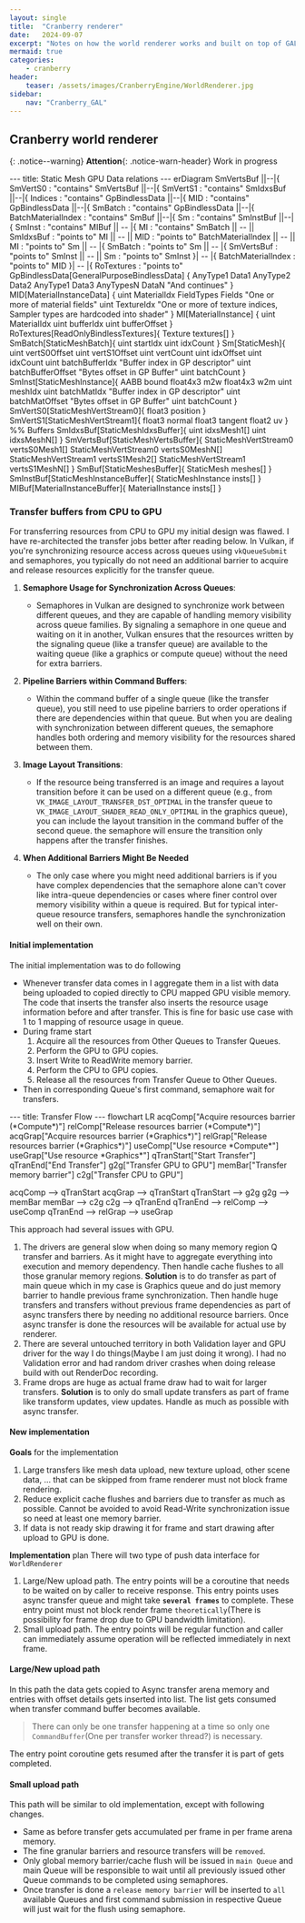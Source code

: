 ```yaml
---
layout: single
title:  "Cranberry renderer"
date:   2024-09-07
excerpt: "Notes on how the world renderer works and built on top of GAL"
mermaid: true
categories: 
    - cranberry
header:
    teaser: /assets/images/CranberryEngine/WorldRenderer.jpg 
sidebar:
    nav: "Cranberry_GAL"
---
```


## Cranberry world renderer

{: .notice--warning}
**Attention**{: .notice-warn-header} Work in progress

<div class="mermaid">
---
title: Static Mesh GPU Data relations
---
erDiagram
    SmVertsBuf ||--|{ SmVertS0 : "contains"
    SmVertsBuf ||--|{ SmVertS1 : "contains"
    SmIdxsBuf ||--|{ Indices : "contains"
    GpBindlessData ||--|{ MID : "contains"
    GpBindlessData ||--|{ SmBatch : "contains"
    GpBindlessData ||--|{ BatchMaterialIndex : "contains"
    SmBuf ||--|{ Sm : "contains"
    SmInstBuf ||--|{ SmInst : "contains"
    MIBuf || -- |{ MI : "contains"
    SmBatch || -- || SmIdxsBuf : "points to"
    MI || -- || MID : "points to"
    BatchMaterialIndex || -- || MI : "points to"
    Sm || -- |{ SmBatch : "points to"
    Sm || -- |{ SmVertsBuf : "points to"
    SmInst || -- || Sm : "points to"
    SmInst }| -- |{ BatchMaterialIndex : "points to"
    MID }| -- |{ RoTextures : "points to"
    GpBindlessData[GeneralPurposeBindlessData] {
        AnyType1 Data1
        AnyType2 Data2
        AnyType1 Data3
        AnyTypesN DataN "And continues"
    }
    MID[MaterialInstanceData] {
        uint MaterialIdx
        FieldTypes Fields "One or more of material fields"
        uint TextureIdx "One or more of texture indices, Sampler types are hardcoded into shader"
    }
    MI[MaterialInstance] {
        uint MaterialIdx
        uint bufferIdx
        uint bufferOffset
    }
    RoTextures[ReadOnlyBindlessTextures]{
        Texture textures[]
    }
    SmBatch[StaticMeshBatch]{
        uint startIdx
        uint idxCount
    }
    Sm[StaticMesh]{
        uint vertS0Offset
        uint vertS1Offset
        uint vertCount
        uint idxOffset
        uint idxCount
        uint batchBufferIdx "Buffer index in GP descriptor"
        uint batchBufferOffset "Bytes offset in GP Buffer"
        uint batchCount
    }
    SmInst[StaticMeshInstance]{
        AABB bound
        float4x3 m2w
        float4x3 w2m
        uint meshIdx
        uint batchMatIdx "Buffer index in GP descriptor"
        uint batchMatOffset "Bytes offset in GP Buffer"
        uint batchCount
    }
    SmVertS0[StaticMeshVertStream0]{
        float3 position
    }
    SmVertS1[StaticMeshVertStream1]{
        float3 normal
        float3 tangent
        float2 uv
    }
    %% Buffers
    SmIdxsBuf[StaticMeshIdxsBuffer]{
        uint idxsMesh1[]
        uint idxsMeshN[]
    }
    SmVertsBuf[StaticMeshVertsBuffer]{
        StaticMeshVertStream0 vertsS0Mesh1[]
        StaticMeshVertStream0 vertsS0MeshN[]
        StaticMeshVertStream1 vertsS1Mesh2[]
        StaticMeshVertStream1 vertsS1MeshN[]
    }
    SmBuf[StaticMeshesBuffer]{
        StaticMesh meshes[]
    }
    SmInstBuf[StaticMeshInstanceBuffer]{
        StaticMeshInstance insts[]
    }
    MIBuf[MaterialInstanceBuffer]{
        MaterialInstance insts[]
    }
</div>

### Transfer buffers from CPU to GPU

For transferring resources from CPU to GPU my initial design was flawed. I have re-architected the transfer jobs better after reading below.
In Vulkan, if you're synchronizing resource access across queues using `vkQueueSubmit` and semaphores, you typically do not need an additional barrier to acquire and release resources explicitly for the transfer queue.

1. **Semaphore Usage for Synchronization Across Queues**:

    - Semaphores in Vulkan are designed to synchronize work between different queues, and they are capable of handling memory visibility across queue families.
    By signaling a semaphore in one queue and waiting on it in another,
    Vulkan ensures that the resources written by the signaling queue (like a transfer queue) are available to the waiting queue (like a graphics or compute queue) without the need for extra barriers.

2. **Pipeline Barriers within Command Buffers**:

    - Within the command buffer of a single queue (like the transfer queue),
    you still need to use pipeline barriers to order operations if there are dependencies within that queue. But when you are dealing with synchronization between different queues,
    the semaphore handles both ordering and memory visibility for the resources shared between them.

3. **Image Layout Transitions**:

    - If the resource being transferred is an image and requires a layout transition before it can be used on a different queue (e.g., from `VK_IMAGE_LAYOUT_TRANSFER_DST_OPTIMAL` in the transfer queue to `VK_IMAGE_LAYOUT_SHADER_READ_ONLY_OPTIMAL` in the graphics queue),
    you can include the layout transition in the command buffer of the second queue.
    the semaphore will ensure the transition only happens after the transfer finishes.

4. **When Additional Barriers Might Be Needed**

    - The only case where you might need additional barriers is if you have complex dependencies that the semaphore alone can't cover like intra-queue dependencies or cases where finer control over memory visibility within a queue is required.
    But for typical inter-queue resource transfers, semaphores handle the synchronization well on their own.

#### Initial implementation

The initial implementation was to do following

- Whenever transfer data comes in I aggregate them in a list with data being uploaded to copied directly to CPU mapped GPU visible memory.
The code that inserts the transfer also inserts the resource usage information before and after transfer.
This is fine for basic use case with 1 to 1 mapping of resource usage in queue.
- During frame start
    1. Acquire all the resources from Other Queues to Transfer Queues.
    2. Perform the GPU to GPU copies.
    3. Insert Write to ReadWrite memory barrier.
    4. Perform the CPU to GPU copies.
    5. Release all the resources from Transfer Queue to Other Queues.
- Then in corresponding Queue's first command, semaphore wait for transfers.

<div class="mermaid">
---
title: Transfer Flow
---
flowchart LR
acqComp["Acquire resources barrier
(*Compute*)"]
relComp["Release resources barrier
(*Compute*)"]
acqGrap["Acquire resources barrier
(*Graphics*)"]
relGrap["Release resources barrier
(*Graphics*)"]
useComp["Use resource *Compute*"]
useGrap["Use resource *Graphics*"]
qTranStart["Start Transfer"]
qTranEnd["End Transfer"]
g2g["Transfer GPU to GPU"]
memBar["Transfer memory barrier"]
c2g["Transfer CPU to GPU"]

acqComp --> qTranStart
acqGrap --> qTranStart
qTranStart --> g2g
g2g --> memBar
memBar --> c2g
c2g --> qTranEnd
qTranEnd --> relComp --> useComp
qTranEnd --> relGrap --> useGrap

</div>

This approach had several issues with GPU.

1. The drivers are general slow when doing so many memory region Q transfer and barriers. As it might have to aggregate everything into execution and memory dependency.
Then handle cache flushes to all those granular memory regions.
    **Solution** is to do transfer as part of main queue which in my case is Graphics queue and do just memory barrier to handle previous frame synchronization.
    Then handle huge transfers and transfers without previous frame dependencies as part of async transfers there by needing no additional resource barriers.
    Once async transfer is done the resources will be available for actual use by renderer.
2. There are several untouched territory in both Validation layer and GPU driver for the way I do things(Maybe I am just doing it wrong).
I had no Validation error and had random driver crashes when doing release build with out RenderDoc recording.
3. Frame drops are huge as actual frame draw had to wait for larger transfers.
    **Solution** is to only do small update transfers as part of frame like transform updates, view updates. Handle as much as possible with async transfer.

#### New implementation

**Goals** for the implementation

1. Large transfers like mesh data upload, new texture upload, other scene data, ... that can be skipped from frame renderer must not block frame rendering.
2. Reduce explicit cache flushes and barriers due to transfer as much as possible. Cannot be avoided to avoid Read-Write synchronization issue so need at least one memory barrier.
3. If data is not ready skip drawing it for frame and start drawing after upload to GPU is done.

**Implementation** plan
There will two type of push data interface for `WorldRenderer`

1. Large/New upload path. The entry points will be a coroutine that needs to be waited on by caller to receive response.
This entry points uses async transfer queue and might take **`several frames`** to complete. These entry point must not block render frame `theoretically`(There is possibility for frame drop due to GPU bandwidth limitation).
2. Small upload path. The entry points will be regular function and caller can immediately assume operation will be reflected immediately in next frame.

#### Large/New upload path

In this path the data gets copied to Async transfer arena memory and entries with offset details gets inserted into list.
The list gets consumed when transfer command buffer becomes available.
> There can only be one transfer happening at a time so only one `CommandBuffer`(One per transfer worker thread?) is necessary.

The entry point coroutine gets resumed after the transfer it is part of gets completed.

#### Small upload path

This path will be similar to old implementation, except with following changes.

- Same as before transfer gets accumulated per frame in per frame arena memory.
- The fine granular barriers and resource transfers will be `removed`.
- Only global memory barrier/cache flush will be issued in `main Queue` and main Queue will be responsible to wait until all previously issued other Queue commands to be completed using semaphores.
- Once transfer is done a `release memory barrier` will be inserted to `all` available Queues and first command submission in respective Queue will just wait for the flush using semaphore.
